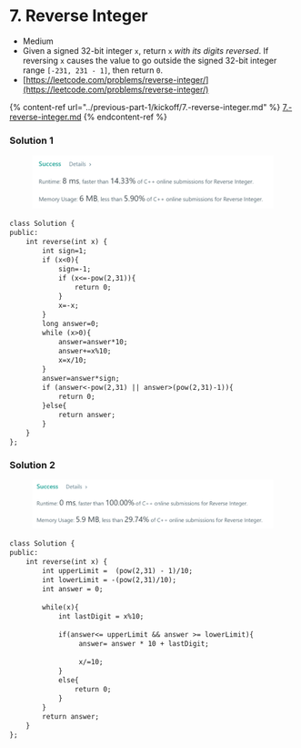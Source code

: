 # 7. Reverse Integer

* Medium
* Given a signed 32-bit integer `x`, return `x` _with its digits reversed_. If reversing `x` causes the value to go outside the signed 32-bit integer range `[-231, 231 - 1]`, then return `0`.
* [https://leetcode.com/problems/reverse-integer/](https://leetcode.com/problems/reverse-integer/)

{% content-ref url="../previous-part-1/kickoff/7.-reverse-integer.md" %}
[7.-reverse-integer.md](../previous-part-1/kickoff/7.-reverse-integer.md)
{% endcontent-ref %}

### Solution 1

<figure><img src="../.gitbook/assets/image (1) (3).png" alt=""><figcaption></figcaption></figure>

```
class Solution {
public:
    int reverse(int x) {
        int sign=1;
        if (x<0){
            sign=-1;
            if (x<=-pow(2,31)){
                return 0;
            }
            x=-x;
        }
        long answer=0;
        while (x>0){
            answer=answer*10;
            answer+=x%10;
            x=x/10;
        }
        answer=answer*sign;
        if (answer<-pow(2,31) || answer>(pow(2,31)-1)){
            return 0;
        }else{
            return answer;
        }
    }
};
```

### Solution 2

<figure><img src="../.gitbook/assets/image (2) (1) (2).png" alt=""><figcaption></figcaption></figure>

```
class Solution {
public:
    int reverse(int x) {
        int upperLimit =  (pow(2,31) - 1)/10;
        int lowerLimit = -(pow(2,31)/10);
        int answer = 0;
  
        while(x){
            int lastDigit = x%10;
			
            if(answer<= upperLimit && answer >= lowerLimit){
                 answer= answer * 10 + lastDigit;
                 
                 x/=10;  
            }
            else{
                return 0;
            }            
        }
        return answer;
    }
};
```
